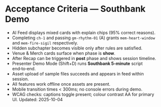 # Acceptance Criteria — Southbank Demo

- AI Feed displays mixed cards with explain chips (95% correct reasons).
- Completing `ch-1` and passing `gm-rhythm-01` (A) grants `mem-heart-window` and `mem-fire-sigil` respectively.
- Hidden subchapter becomes visible only after rules are satisfied.
- Venue & Merch cards surface when phase is **show**.
- After Recap can be triggered in **post** phase and shows session timeline.
- Presenter Demo Mode (Shift+D) runs **Southbank 5‑minute** script end‑to‑end.
- Asset upload of sample files succeeds and appears in feed within session.
- All features work offline once assets are present.
- Mobile transition times < 300ms; no console errors during demo.
- WCAG checks: captions toggle present; colour contrast AA for primary UI.
Updated: 2025-10-04
